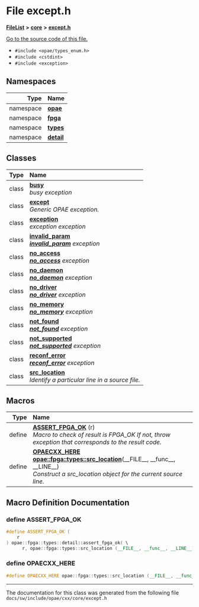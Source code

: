 
# File except.h



[**FileList**](files.md) **>** [**core**](dir_23b1b9d7ef54caa3fa7bb54d9bc2d47a.md) **>** [**except.h**](except_8h.md)

[Go to the source code of this file.](except_8h_source.md)



* `#include <opae/types_enum.h>`
* `#include <cstdint>`
* `#include <exception>`









## Namespaces

| Type | Name |
| ---: | :--- |
| namespace | [**opae**](namespaceopae.md) <br> |
| namespace | [**fpga**](namespaceopae_1_1fpga.md) <br> |
| namespace | [**types**](namespaceopae_1_1fpga_1_1types.md) <br> |
| namespace | [**detail**](namespaceopae_1_1fpga_1_1types_1_1detail.md) <br> |

## Classes

| Type | Name |
| ---: | :--- |
| class | [**busy**](classopae_1_1fpga_1_1types_1_1busy.md) <br>_busy exception_  |
| class | [**except**](classopae_1_1fpga_1_1types_1_1except.md) <br>_Generic OPAE exception._  |
| class | [**exception**](classopae_1_1fpga_1_1types_1_1exception.md) <br>_exception exception_  |
| class | [**invalid\_param**](classopae_1_1fpga_1_1types_1_1invalid__param.md) <br>[_**invalid\_param**_](classopae_1_1fpga_1_1types_1_1invalid__param.md) _exception_ |
| class | [**no\_access**](classopae_1_1fpga_1_1types_1_1no__access.md) <br>[_**no\_access**_](classopae_1_1fpga_1_1types_1_1no__access.md) _exception_ |
| class | [**no\_daemon**](classopae_1_1fpga_1_1types_1_1no__daemon.md) <br>[_**no\_daemon**_](classopae_1_1fpga_1_1types_1_1no__daemon.md) _exception_ |
| class | [**no\_driver**](classopae_1_1fpga_1_1types_1_1no__driver.md) <br>[_**no\_driver**_](classopae_1_1fpga_1_1types_1_1no__driver.md) _exception_ |
| class | [**no\_memory**](classopae_1_1fpga_1_1types_1_1no__memory.md) <br>[_**no\_memory**_](classopae_1_1fpga_1_1types_1_1no__memory.md) _exception_ |
| class | [**not\_found**](classopae_1_1fpga_1_1types_1_1not__found.md) <br>[_**not\_found**_](classopae_1_1fpga_1_1types_1_1not__found.md) _exception_ |
| class | [**not\_supported**](classopae_1_1fpga_1_1types_1_1not__supported.md) <br>[_**not\_supported**_](classopae_1_1fpga_1_1types_1_1not__supported.md) _exception_ |
| class | [**reconf\_error**](classopae_1_1fpga_1_1types_1_1reconf__error.md) <br>[_**reconf\_error**_](classopae_1_1fpga_1_1types_1_1reconf__error.md) _exception_ |
| class | [**src\_location**](classopae_1_1fpga_1_1types_1_1src__location.md) <br>_Identify a particular line in a source file._  |












## Macros

| Type | Name |
| ---: | :--- |
| define  | [**ASSERT\_FPGA\_OK**](except_8h.md#define-assert_fpga_ok) (r) <br>_Macro to check of result is FPGA\_OK If not, throw exception that corresponds to the result code._  |
| define  | [**OPAECXX\_HERE**](except_8h.md#define-opaecxx_here)    [**opae::fpga::types::src\_location**](classopae_1_1fpga_1_1types_1_1src__location.md)(\_\_FILE\_\_, \_\_func\_\_, \_\_LINE\_\_)<br>_Construct a src\_location object for the current source line._  |

## Macro Definition Documentation



### define ASSERT\_FPGA\_OK 

```C++
#define ASSERT_FPGA_OK (
    r
) opae::fpga::types::detail::assert_fpga_ok( \
      r, opae::fpga::types::src_location (__FILE__, __func__, __LINE__));
```




### define OPAECXX\_HERE 

```C++
#define OPAECXX_HERE opae::fpga::types::src_location (__FILE__, __func__, __LINE__)
```




------------------------------
The documentation for this class was generated from the following file `docs/sw/include/opae/cxx/core/except.h`